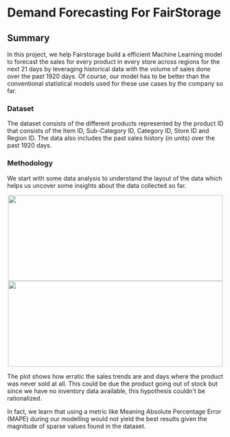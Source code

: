 # Demand Forecasting For FairStorage 

## Summary

In this project, we help Fairstorage build a efficient Machine Learning model to forecast the sales for every product in every store across regions for the next 21 days by leveraging historical data with the volume of sales done over the past 1920 days. Of course, our model has to be better than the conventional statistical models used for these use cases by the company so far. 


### Dataset 

The dataset consists of the different products represented by the product ID that consists of the Item ID, Sub-Category ID, Category ID, Store ID and Region ID. The data also includes the past sales history (in units) over the past 1920 days. 


### Methodology 

We start with some data analysis to understand the layout of the data which helps us uncover some insights about the data collected so far. 

<p align="center">
<img src = https://user-images.githubusercontent.com/42509638/204120919-f774fdaa-5ffd-447c-ae1a-379341084cd0.png width = 500 height= 200 >
<img src = https://user-images.githubusercontent.com/42509638/204120931-d3da8fdb-07b1-487a-a98a-a87958d0a667.png width = 500  height= 200>
</p>
The plot shows how erratic the sales trends are and days where the product was never sold at all. This could be due the product going out of stock but since we have no inventory data available, this hypothesis couldn't be rationalized.


In fact, we learn that using a metric like Meaning Absolute Percentage Error (MAPE) during our modelling would not yield the best results given the magnitude of sparse values found in the dataset. 

